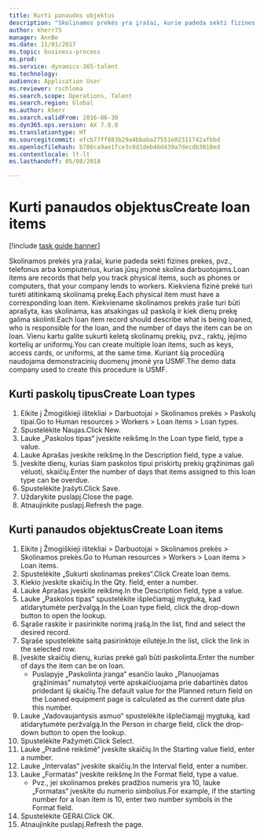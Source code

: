 ```yaml
--- 
title: Kurti panaudos objektus
description: "Skolinamos prekės yra įrašai, kurie padeda sekti fizines prekes, pvz., telefonus arba kompiuterius, kurias jūsų įmonė skolina darbuotojams."
author: kherr75
manager: AnnBe
ms.date: 11/01/2017
ms.topic: business-process
ms.prod: 
ms.service: dynamics-365-talent
ms.technology: 
audience: Application User
ms.reviewer: rschloma
ms.search.scope: Operations, Talent
ms.search.region: Global
ms.author: kherr
ms.search.validFrom: 2016-06-30
ms.dyn365.ops.version: AX 7.0.0
ms.translationtype: HT
ms.sourcegitcommit: efcb77ff883b29a4bbaba27551e02311742afbbd
ms.openlocfilehash: b786ca9ae1fce3c0d1deb46d439a7decdb3018ed
ms.contentlocale: lt-lt
ms.lasthandoff: 05/08/2018

---
```

# <a name="create-loan-items"></a><span data-ttu-id="6b17a-103">Kurti panaudos objektus</span><span class="sxs-lookup"><span data-stu-id="6b17a-103">Create loan items</span></span>

[!include [task guide banner](../../includes/task-guide-banner.md)]

<span data-ttu-id="6b17a-104">Skolinamos prekės yra įrašai, kurie padeda sekti fizines prekes, pvz., telefonus arba kompiuterius, kurias jūsų įmonė skolina darbuotojams.</span><span class="sxs-lookup"><span data-stu-id="6b17a-104">Loan items are records that help you track physical items, such as phones or computers, that your company lends to workers.</span></span> <span data-ttu-id="6b17a-105">Kiekviena fizinė prekė turi turėti atitinkamą skolinamą prekę.</span><span class="sxs-lookup"><span data-stu-id="6b17a-105">Each physical item must have a corresponding loan item.</span></span> <span data-ttu-id="6b17a-106">Kiekviename skolinamos prekės įraše turi būti aprašyta, kas skolinama, kas atsakingas už paskolą ir kiek dienų prekę galima skolinti.</span><span class="sxs-lookup"><span data-stu-id="6b17a-106">Each loan item record should describe what is being loaned, who is responsible for the loan, and the number of days the item can be on loan.</span></span> <span data-ttu-id="6b17a-107">Vienu kartu galite sukurti keletą skolinamų prekių, pvz., raktų, įėjimo kortelių ar uniformų.</span><span class="sxs-lookup"><span data-stu-id="6b17a-107">You can create multiple loan items, such as keys, access cards, or uniforms, at the same time.</span></span> <span data-ttu-id="6b17a-108">Kuriant šią procedūrą naudojama demonstracinių duomenų įmonė yra USMF.</span><span class="sxs-lookup"><span data-stu-id="6b17a-108">The demo data company used to create this procedure is USMF.</span></span>


## <a name="create-loan-types"></a><span data-ttu-id="6b17a-109">Kurti paskolų tipus</span><span class="sxs-lookup"><span data-stu-id="6b17a-109">Create Loan types</span></span>
1. <span data-ttu-id="6b17a-110">Eikite į Žmogiškieji ištekliai > Darbuotojai > Skolinamos prekės > Paskolų tipai.</span><span class="sxs-lookup"><span data-stu-id="6b17a-110">Go to Human resources > Workers > Loan items > Loan types.</span></span>
2. <span data-ttu-id="6b17a-111">Spustelėkite Naujas.</span><span class="sxs-lookup"><span data-stu-id="6b17a-111">Click New.</span></span>
3. <span data-ttu-id="6b17a-112">Lauke „Paskolos tipas“ įveskite reikšmę.</span><span class="sxs-lookup"><span data-stu-id="6b17a-112">In the Loan type field, type a value.</span></span>
4. <span data-ttu-id="6b17a-113">Lauke Aprašas įveskite reikšmę.</span><span class="sxs-lookup"><span data-stu-id="6b17a-113">In the Description field, type a value.</span></span>
5. <span data-ttu-id="6b17a-114">Įveskite dienų, kurias šiam paskolos tipui priskirtų prekių grąžinimas gali vėluoti, skaičių.</span><span class="sxs-lookup"><span data-stu-id="6b17a-114">Enter the number of days that items assigned to this loan type can be overdue.</span></span> 
6. <span data-ttu-id="6b17a-115">Spustelėkite Įrašyti.</span><span class="sxs-lookup"><span data-stu-id="6b17a-115">Click Save.</span></span>
7. <span data-ttu-id="6b17a-116">Uždarykite puslapį.</span><span class="sxs-lookup"><span data-stu-id="6b17a-116">Close the page.</span></span>
8. <span data-ttu-id="6b17a-117">Atnaujinkite puslapį.</span><span class="sxs-lookup"><span data-stu-id="6b17a-117">Refresh the page.</span></span>

## <a name="create-loan-items"></a><span data-ttu-id="6b17a-118">Kurti panaudos objektus</span><span class="sxs-lookup"><span data-stu-id="6b17a-118">Create Loan items</span></span>
1. <span data-ttu-id="6b17a-119">Eikite į Žmogiškieji ištekliai > Darbuotojai > Skolinamos prekės > Skolinamos prekės.</span><span class="sxs-lookup"><span data-stu-id="6b17a-119">Go to Human resources > Workers > Loan items > Loan items.</span></span>
2. <span data-ttu-id="6b17a-120">Spustelėkite „Sukurti skolinamas prekes“.</span><span class="sxs-lookup"><span data-stu-id="6b17a-120">Click Create loan items.</span></span>
3. <span data-ttu-id="6b17a-121">Kiekio įveskite skaičių.</span><span class="sxs-lookup"><span data-stu-id="6b17a-121">In the Qty. field, enter a number.</span></span>
4. <span data-ttu-id="6b17a-122">Lauke Aprašas įveskite reikšmę.</span><span class="sxs-lookup"><span data-stu-id="6b17a-122">In the Description field, type a value.</span></span>
5. <span data-ttu-id="6b17a-123">Lauke „Paskolos tipas“ spustelėkite išplečiamąjį mygtuką, kad atidarytumėte peržvalgą.</span><span class="sxs-lookup"><span data-stu-id="6b17a-123">In the Loan type field, click the drop-down button to open the lookup.</span></span>
6. <span data-ttu-id="6b17a-124">Sąraše raskite ir pasirinkite norimą įrašą.</span><span class="sxs-lookup"><span data-stu-id="6b17a-124">In the list, find and select the desired record.</span></span>
7. <span data-ttu-id="6b17a-125">Sąraše spustelėkite saitą pasirinktoje eilutėje.</span><span class="sxs-lookup"><span data-stu-id="6b17a-125">In the list, click the link in the selected row.</span></span>
8. <span data-ttu-id="6b17a-126">Įveskite skaičių dienų, kurias prekė gali būti paskolinta.</span><span class="sxs-lookup"><span data-stu-id="6b17a-126">Enter the number of days the item can be on loan.</span></span>
    * <span data-ttu-id="6b17a-127">Puslapyje „Paskolinta įranga“ esančio lauko „Planuojamas grąžinimas“ numatytoji vertė apskaičiuojama prie dabartinės datos pridedant šį skaičių.</span><span class="sxs-lookup"><span data-stu-id="6b17a-127">The default value for the Planned return field on the Loaned equipment page is calculated as the current date plus this number.</span></span>  
9. <span data-ttu-id="6b17a-128">Lauke „Vadovaujantysis asmuo“ spustelėkite išplečiamąjį mygtuką, kad atidarytumėte peržvalgą.</span><span class="sxs-lookup"><span data-stu-id="6b17a-128">In the Person in charge field, click the drop-down button to open the lookup.</span></span>
10. <span data-ttu-id="6b17a-129">Spustelėkite Pažymėti.</span><span class="sxs-lookup"><span data-stu-id="6b17a-129">Click Select.</span></span>
11. <span data-ttu-id="6b17a-130">Lauke „Pradinė reikšmė“ įveskite skaičių.</span><span class="sxs-lookup"><span data-stu-id="6b17a-130">In the Starting value field, enter a number.</span></span>
12. <span data-ttu-id="6b17a-131">Lauke „Intervalas“ įveskite skaičių.</span><span class="sxs-lookup"><span data-stu-id="6b17a-131">In the Interval field, enter a number.</span></span>
13. <span data-ttu-id="6b17a-132">Lauke „Formatas“ įveskite reikšmę.</span><span class="sxs-lookup"><span data-stu-id="6b17a-132">In the Format field, type a value.</span></span>
    * <span data-ttu-id="6b17a-133">Pvz., jei skolinamos prekės pradžios numeris yra 10, lauke „Formatas“ įveskite du numerio simbolius.</span><span class="sxs-lookup"><span data-stu-id="6b17a-133">For example, if the starting number for a loan item is 10, enter two number symbols in the Format field.</span></span>  
14. <span data-ttu-id="6b17a-134">Spustelėkite GERAI.</span><span class="sxs-lookup"><span data-stu-id="6b17a-134">Click OK.</span></span>
15. <span data-ttu-id="6b17a-135">Atnaujinkite puslapį.</span><span class="sxs-lookup"><span data-stu-id="6b17a-135">Refresh the page.</span></span>


